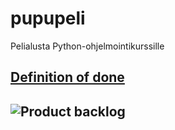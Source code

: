 # pupupeli
Pelialusta Python-ohjelmointikurssille


## [Definition of done](documentation/definition_of_done.md)

## ![Product backlog](https://docs.google.com/spreadsheets/d/1mk23KxaOge5S4C0eZFnSwEqCT6JkHjbDhZde5ajT3Ko/edit?pli=1#gid=988965094)
